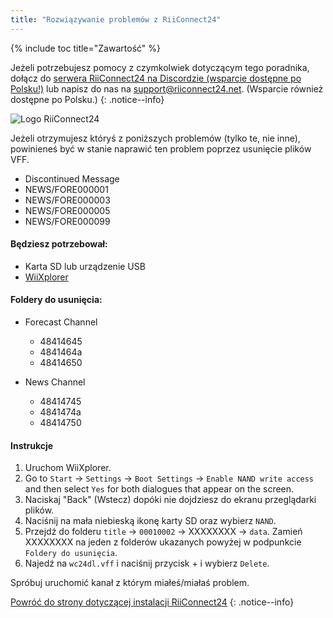 ```yaml
---
title: "Rozwiązywanie problemów z RiiConnect24"
---
```


{% include toc title="Zawartość" %}

Jeżeli potrzebujesz pomocy z czymkolwiek dotyczącym tego poradnika, dołącz do [serwera RiiConnect24 na Discordzie (wsparcie dostępne po Polsku!)](https://discord.gg/b4Y7jfD) lub napisz do nas na [support@riiconnect24.net](mailto:support@riiconnect24.net). (Wsparcie również dostępne po Polsku.)
{: .notice--info}

![Logo RiiConnect24](/images/WiiRC24Logo.jpg)

Jeżeli otrzymujesz któryś z poniższych problemów (tylko te, nie inne), powinieneś być w stanie naprawić ten problem poprzez usunięcie plików VFF.

+ Discontinued Message
+ NEWS/FORE000001
+ NEWS/FORE000003
+ NEWS/FORE000005
+ NEWS/FORE000099

#### Będziesz potrzebował:
* Karta SD lub urządzenie USB
* [WiiXplorer](https://sourceforge.net/projects/wiixplorer/files/latest/download)

#### Foldery do usunięcia:

+ Forecast Channel
  + 48414645
  + 4841464a
  + 48414650

+ News Channel
  + 48414745
  + 4841474a
  + 48414750

#### Instrukcje

1. Uruchom WiiXplorer.
2. Go to `Start` -> `Settings` -> `Boot Settings` -> `Enable NAND write access` and then select `Yes` for both dialogues that appear on the screen.
3. Naciskaj "Back" (Wstecz) dopóki nie dojdziesz do ekranu przeglądarki plików.
4. Naciśnij na mała niebieską ikonę karty SD oraz wybierz `NAND`.
5. Przejdź do folderu `title` -> `00010002` -> XXXXXXXX -> `data`. Zamień XXXXXXXX na jeden z folderów ukazanych powyżej w podpunkcie `Foldery do usunięcia`.
6. Najedź na `wc24dl.vff` i naciśnij przycisk + i wybierz `Delete`.

Spróbuj uruchomić kanał z którym miałeś/miałaś problem.

[Powróć do strony dotyczącej instalacji RiiConnect24](riiconnect24)
{: .notice--info}

